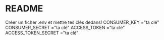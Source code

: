 # README

Créer un ficher .env et mettre tes clés dedans!
CONSUMER_KEY 	          ="ta clé"
CONSUMER_SECRET 	      ="ta clé"
ACCESS_TOKEN	          ="ta clé"
ACCESS_TOKEN_SECRET	    ="ta clé"
